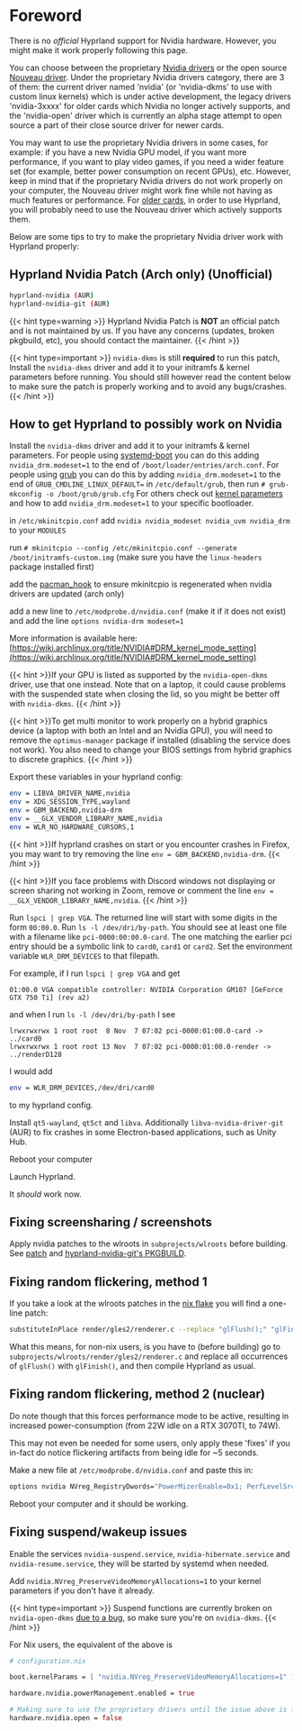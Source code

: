 # Foreword

There is no _official_ Hyprland support for Nvidia hardware. However, you might make it work properly following this page.

You can choose between the proprietary [Nvidia drivers](https://wiki.archlinux.org/title/NVIDIA) or the open source [Nouveau driver](https://wiki.archlinux.org/title/Nouveau). Under the proprietary Nvidia drivers category, there are 3 of them: the current driver named 'nvidia' (or 'nvidia-dkms' to use with custom linux kernels) which is under active development, the legacy drivers 'nvidia-3xxxx' for older cards which Nvidia no longer actively supports, and the 'nvidia-open' driver which is currently an alpha stage attempt to open source a part of their close source driver for newer cards.

You may want to use the proprietary Nvidia drivers in some cases, for example: if you have a new Nvidia GPU model, if you want more performance, if you want to play video games, if you need a wider feature set (for example, better power consumption on recent GPUs), etc. However, keep in mind that if the proprietary Nvidia drivers do not work properly on your computer, the Nouveau driver might work fine while not having as much features or performance. For [older cards](https://wiki.archlinux.org/title/NVIDIA#Unsupported_drivers), in order to use Hyprland, you will probably need to use the Nouveau driver which actively supports them.

Below are some tips to try to make the proprietary Nvidia driver work with Hyprland properly:

## Hyprland Nvidia Patch (Arch only) (Unofficial)
```sh
hyprland-nvidia (AUR)
hyprland-nvidia-git (AUR)
```
{{< hint type=warning >}}
Hyprland Nvidia Patch is **NOT** an official patch and is not maintained by us.
If you have any concerns (updates, broken pkgbuild, etc), you should contact the maintainer.
{{< /hint >}}

{{< hint type=important >}}
`nvidia-dkms` is still **required** to run this patch, Install the `nvidia-dkms` driver and add it to your initramfs & kernel parameters before running. You should still however read the content below to make sure the patch is properly working and to avoid any bugs/crashes.
{{< /hint >}}

## How to get Hyprland to possibly work on Nvidia

Install the `nvidia-dkms` driver and add it to your initramfs & kernel parameters.
For people using [systemd-boot](https://wiki.archlinux.org/title/systemd-boot) you can do this adding `nvidia_drm.modeset=1` to the end of `/boot/loader/entries/arch.conf`.
For people using [grub](https://wiki.archlinux.org/title/GRUB) you can do this by adding `nvidia_drm.modeset=1` to the end of `GRUB_CMDLINE_LINUX_DEFAULT=` in `/etc/default/grub`, then run `# grub-mkconfig -o /boot/grub/grub.cfg`
For others check out [kernel parameters](https://wiki.archlinux.org/title/Kernel_parameters) and how to add `nvidia_drm.modeset=1` to your specific bootloader.

in `/etc/mkinitcpio.conf` add `nvidia nvidia_modeset nvidia_uvm nvidia_drm` to your `MODULES`

run `# mkinitcpio --config /etc/mkinitcpio.conf --generate /boot/initramfs-custom.img` (make sure you have the `linux-headers` package installed first)

add the [pacman_hook](https://wiki.archlinux.org/title/NVIDIA#pacman_hook) to ensure mkinitcpio is regenerated when nvidia drivers are updated (arch only)

add a new line to `/etc/modprobe.d/nvidia.conf` (make it if it does not exist) and add the line `options nvidia-drm modeset=1`

More information is available here:
[https://wiki.archlinux.org/title/NVIDIA#DRM_kernel_mode_setting](https://wiki.archlinux.org/title/NVIDIA#DRM_kernel_mode_setting)

{{< hint >}}If your GPU is listed as supported by the `nvidia-open-dkms` driver,
use that one instead. Note that on a laptop, it could cause problems with the suspended state when closing the lid, so you might be better off with `nvidia-dkms`.
{{< /hint >}}

{{< hint >}}To get multi monitor to work properly on a hybrid graphics device (a laptop with both an Intel and an Nvidia GPU), you will need to remove the `optimus-manager` package if installed (disabling the service does not work). You also need to change your BIOS settings from hybrid graphics to discrete graphics.
{{< /hint >}}

Export these variables in your hyprland config:

```sh
env = LIBVA_DRIVER_NAME,nvidia
env = XDG_SESSION_TYPE,wayland
env = GBM_BACKEND,nvidia-drm
env = __GLX_VENDOR_LIBRARY_NAME,nvidia
env = WLR_NO_HARDWARE_CURSORS,1
```

{{< hint >}}If hyprland crashes on start or you encounter crashes in Firefox, you may want to try removing the line `env = GBM_BACKEND,nvidia-drm`.
{{< /hint >}}

{{< hint >}}If you face problems with Discord windows not displaying or screen sharing not working in Zoom, remove or comment the line `env = __GLX_VENDOR_LIBRARY_NAME,nvidia`.
{{< /hint >}}

Run `lspci | grep VGA`.
The returned line will start with some digits in the form `00:00.0`.
Run `ls -l /dev/dri/by-path`.
You should see at least one file with a filename like `pci-0000:00:00.0-card`.
The one matching the earlier pci entry should be a symbolic link to `card0`, `card1` or `card2`.
Set the environment variable `WLR_DRM_DEVICES` to that filepath.

For example, if I run `lspci | grep VGA` and get

```shell
01:00.0 VGA compatible controller: NVIDIA Corporation GM107 [GeForce GTX 750 Ti] (rev a2)
```

and when I run `ls -l /dev/dri/by-path` I see

```ls
lrwxrwxrwx 1 root root  8 Nov  7 07:02 pci-0000:01:00.0-card -> ../card0
lrwxrwxrwx 1 root root 13 Nov  7 07:02 pci-0000:01:00.0-render -> ../renderD128
```

I would add

```sh
env = WLR_DRM_DEVICES,/dev/dri/card0
```

to my hyprland config.

Install `qt5-wayland`, `qt5ct` and `libva`. Additionally
`libva-nvidia-driver-git` (AUR) to fix crashes in some Electron-based
applications, such as Unity Hub.

Reboot your computer

Launch Hyprland.

It _should_ work now.

## Fixing screensharing / screenshots
Apply nvidia patches to the wlroots in `subprojects/wlroots` before building.
See [patch](https://aur.archlinux.org/cgit/aur.git/tree/nvidia.patch?h=hyprland-nvidia-git)
and [hyprland-nvidia-git's PKGBUILD](https://aur.archlinux.org/cgit/aur.git/tree/PKGBUILD?h=hyprland-nvidia-git#n72).

## Fixing random flickering, method 1

If you take a look at the wlroots patches in the [nix flake](https://github.com/hyprwm/Hyprland/blob/main/nix/wlroots.nix)
you will find a one-line patch:

```sh
substituteInPlace render/gles2/renderer.c --replace "glFlush();" "glFinish();"
```

What this means, for non-nix users, is you have to (before building) go to
`subprojects/wlroots/render/gles2/renderer.c` and replace all occurrences of `glFlush()`
with `glFinish()`, and then compile Hyprland as usual.

## Fixing random flickering, method 2 (nuclear)

Do note though that this forces performance mode to be active, resulting in
increased power-consumption (from 22W idle on a RTX 3070TI, to 74W).

This may not even be needed for some users, only apply these 'fixes' if you
in-fact do notice flickering artifacts from being idle for ~5 seconds.

Make a new file at `/etc/modprobe.d/nvidia.conf` and paste this in:

```sh
options nvidia NVreg_RegistryDwords="PowerMizerEnable=0x1; PerfLevelSrc=0x2222; PowerMizerLevel=0x3; PowerMizerDefault=0x3; PowerMizerDefaultAC=0x3"
```

Reboot your computer and it should be working.

## Fixing suspend/wakeup issues

Enable the services `nvidia-suspend.service`, `nvidia-hibernate.service` and `nvidia-resume.service`, they will be started by systemd when needed.

Add `nvidia.NVreg_PreserveVideoMemoryAllocations=1` to your kernel parameters if you don't have it already.

{{< hint type=important >}} Suspend functions are currently broken on `nvidia-open-dkms` [due to a bug](https://github.com/NVIDIA/open-gpu-kernel-modules/issues/472), so make sure you're on `nvidia-dkms`. {{< /hint >}}

For Nix users, the equivalent of the above is
```nix
# configuration.nix

boot.kernelParams = [ "nvidia.NVreg_PreserveVideoMemoryAllocations=1" ];

hardware.nvidia.powerManagement.enabled = true

# Making sure to use the proprietary drivers until the issue above is fixed upstream
hardware.nvidia.open = false

```
